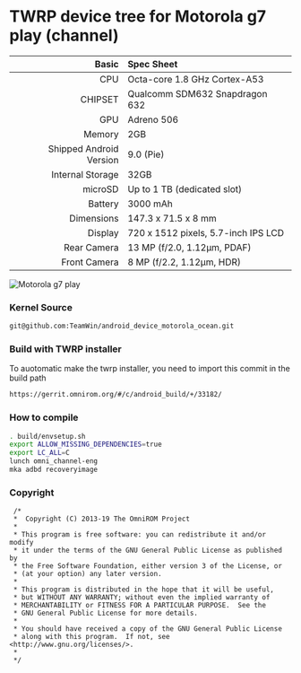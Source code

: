 TWRP device tree for Motorola g7 play (channel)
==================================

Basic   | Spec Sheet
-------:|:-------------------------
CPU     | Octa-core 1.8 GHz Cortex-A53
CHIPSET | Qualcomm SDM632 Snapdragon 632
GPU     | Adreno 506
Memory  | 2GB
Shipped Android Version | 9.0 (Pie)
Internal Storage | 32GB
microSD | Up to 1 TB (dedicated slot)
Battery | 3000 mAh
Dimensions | 147.3 x 71.5 x 8 mm 
Display | 720 x 1512  pixels, 5.7-inch IPS LCD
Rear Camera  | 13 MP (f/2.0, 1.12µm, PDAF)
Front Camera | 8 MP (f/2.2, 1.12µm, HDR)

![Motorola g7 play](https://fdn2.gsmarena.com/vv/pics/motorola/motorola-moto-g7-play-1.jpg "Motorola g7 play")

### Kernel Source

```sh
git@github.com:TeamWin/android_device_motorola_ocean.git
```

### Build with TWRP installer
To auotomatic make the twrp installer, 
you need to import this commit in the build path

```sh
https://gerrit.omnirom.org/#/c/android_build/+/33182/
```
### How to compile

```sh
. build/envsetup.sh
export ALLOW_MISSING_DEPENDENCIES=true
export LC_ALL=C
lunch omni_channel-eng
mka adbd recoveryimage
```
### Copyright
 ```
  /*
  *  Copyright (C) 2013-19 The OmniROM Project
  *
  * This program is free software: you can redistribute it and/or modify
  * it under the terms of the GNU General Public License as published by
  * the Free Software Foundation, either version 3 of the License, or
  * (at your option) any later version.
  *
  * This program is distributed in the hope that it will be useful,
  * but WITHOUT ANY WARRANTY; without even the implied warranty of
  * MERCHANTABILITY or FITNESS FOR A PARTICULAR PURPOSE.  See the
  * GNU General Public License for more details.
  *
  * You should have received a copy of the GNU General Public License
  * along with this program.  If not, see <http://www.gnu.org/licenses/>.
  *
  */
  ```
